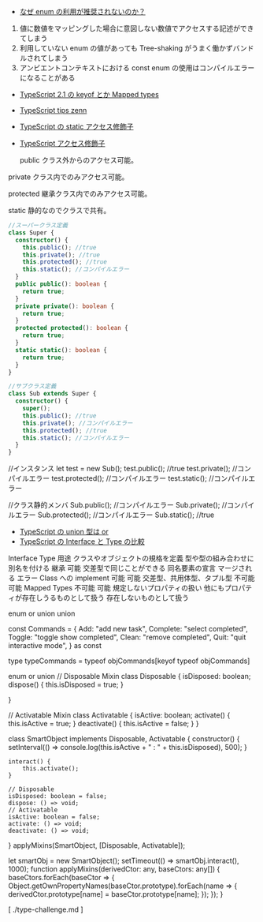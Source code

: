 - [なぜ enum の利用が推奨されないのか？](https://qiita.com/saba_can00/items/696baa5337eb10c37342)

1. 値に数値をマッピングした場合に意図しない数値でアクセスする記述ができてしまう
2. 利用していない enum の値があっても Tree-shaking がうまく働かずバンドルされてしまう
3. アンビエントコンテキストにおける const enum の使用はコンパイルエラーになることがある

- [TypeScript 2.1 の keyof とか Mapped types](https://qiita.com/Quramy/items/e27a7756170d06bef22a)
- [TypeScript tips zenn](https://zenn.dev/tak_iwamoto/articles/d367f989eb4a33)

- [TypeScript の static アクセス修飾子](https://qiita.com/M-ISO/items/7120db767cd539f1c58a)
- [TypeScript アクセス修飾子](https://qiita.com/a12345/items/384bff6aaeba288ad7f2)
  <!-- acesss {{{-->
  public クラス外からのアクセス可能。

private クラス内でのみアクセス可能。

protected 継承クラス内でのみアクセス可能。

static 静的なのでクラスで共有。

```ts
//スーパークラス定義
class Super {
  constructor() {
    this.public(); //true
    this.private(); //true
    this.protected(); //true
    this.static(); //コンパイルエラー
  }
  public public(): boolean {
    return true;
  }
  private private(): boolean {
    return true;
  }
  protected protected(): boolean {
    return true;
  }
  static static(): boolean {
    return true;
  }
}

//サブクラス定義
class Sub extends Super {
  constructor() {
    super();
    this.public(); //true
    this.private(); //コンパイルエラー
    this.protected(); //true
    this.static(); //コンパイルエラー
  }
}
```

//インスタンス
let test = new Sub();
test.public(); //true
test.private(); //コンパイルエラー
test.protected(); //コンパイルエラー
test.static(); //コンパイルエラー

//クラス静的メンバ
Sub.public(); //コンパイルエラー
Sub.private(); //コンパイルエラー
Sub.protected(); //コンパイルエラー
Sub.static(); //true

<!--}}}-->

- [TypeScript の union 型は or](https://qiita.com/uhyo/items/b1f806531895cb2e7d9a)
- [TypeScript の Interface と Type の比較](https://qiita.com/tkrkt/items/d01b96363e58a7df830e)

<!-- interface or type {{{-->

Interface Type
用途 クラスやオブジェクトの規格を定義 型や型の組み合わせに別名を付ける
継承 可能 交差型で同じことができる
同名要素の宣言 マージされる エラー
Class への implement 可能 可能
交差型、共用体型、タプル型 不可能 可能
Mapped Types 不可能 可能
規定しないプロパティの扱い 他にもプロパティが存在しうるものとして扱う 存在しないものとして扱う

<!--}}}-->

enum or union<!--{{{-->
union

const Commands = {
Add: "add new task",
Complete: "select completed",
Toggle: "toggle show completed",
Clean: "remove completed",
Quit: "quit interactive mode",
} as const

type typeCommands = typeof objCommands[keyof typeof objCommands]

<!--}}}-->

enum or union<!--{{{-->
// Disposable Mixin
class Disposable {
isDisposed: boolean;
dispose() {
this.isDisposed = true;
}

}

// Activatable Mixin
class Activatable {
isActive: boolean;
activate() {
this.isActive = true;
}
deactivate() {
this.isActive = false;
}
}

class SmartObject implements Disposable, Activatable {
constructor() {
setInterval(() => console.log(this.isActive + " : " + this.isDisposed), 500);
}

    interact() {
        this.activate();
    }

    // Disposable
    isDisposed: boolean = false;
    dispose: () => void;
    // Activatable
    isActive: boolean = false;
    activate: () => void;
    deactivate: () => void;

}
applyMixins(SmartObject, [Disposable, Activatable]);

let smartObj = new SmartObject();
setTimeout(() => smartObj.interact(), 1000);
function applyMixins(derivedCtor: any, baseCtors: any[]) {
baseCtors.forEach(baseCtor => {
Object.getOwnPropertyNames(baseCtor.prototype).forEach(name => {
derivedCtor.prototype[name] = baseCtor.prototype[name];
});
});
}

<!--}}}-->

[ ./type-challenge.md ]
